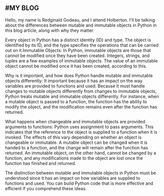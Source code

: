 #MY BLOG
-----------------------------------------------------
Hello, my name is Redginald Godeau, and I attend Holberton. I'll be talking about the differences between mutable and immutable objects in Python in this blog article, along with why they matter.

Every object in Python has a distinct identity (ID) and type. The object is identified by its ID, and the type specifies the operations that can be carried out on it.Immutable Objects: In Python, immutable objects are those that cannot be modified once they have been created. Integers, strings, and tuples are a few examples of immutable objects. The value of an immutable object cannot be modified once it has been created, according to this.

Why is it important, and how does Python handle mutable and immutable objects differently: It important because it has an impact on the way variables are provided to functions and used. Because it must handle changes to mutable objects differently from changes to immutable objects, Python treats mutable and immutable objects differently. For instance, when a mutable object is passed to a function, the function has the ability to modify the object, and the modification remains even after the function has returned.

What happens when changeable and immutable objects are provided arguments to functions: Python uses assignment to pass arguments. This indicates that the reference to the object is supplied to a function when it is invoked. The effects of this vary depending on whether an object is changeable or immutable. A mutable object can be changed when it is handed to a function, and the change will remain after the function has returned. An immutable object, on the other hand, cannot be changed by a function, and any modifications made to the object are lost once the function has finished and returned.

The distinction between mutable and immutable objects in Python must be understood since it has an impact on how variables are supplied to functions and used. You can build Python code that is more effective and efficient if you comprehend these ideas.
